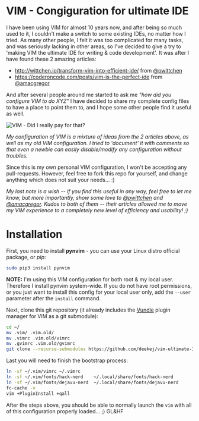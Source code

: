 # VIM - Congiguration for ultimate IDE

I have been using VIM for almost 10 years now, and after being so much used to it, I couldn't make a switch to some existing IDEs, no matter how I tried. As many other people, I felt it was too complicated for many tasks, and was seriously lacking in other areas, so I've decided to give a try to 'making VIM the ultimate IDE for writing & code development'. It was after I have found these 2 amazing articles:

  * http://wittchen.io/transform-vim-into-efficient-ide/ from [@pwittchen](https://github.com/pwittchen)
  * https://coderoncode.com/posts/vim-is-the-perfect-ide from [@amacgregor](https://github.com/amacgregor)

And after several people around me started to ask me *"how did you configure VIM to do XYZ"* I have decided to share my complete config files to have a place to point them to, and I hope some other people find it useful as well.

![VIM - Did I really pay for that?](https://www.vim.org/images/0xbabaf000l.png)

*My configuration of VIM is a mixture of ideas from the 2 articles above, as well as my old VIM configuration. I tried to 'document' it with comments so that even a newbie can easily disable/modify any configuration without troubles.*

Since this is my own personal VIM configuration, I won't be accepting any pull-requests. However, feel free to fork this repo for yourself, and change anything which does not suit your needs... :)

*My last note is a wish -- if you find this useful in any way, feel free to let me know, but more importantly, show some love to [@pwittchen](https://github.com/pwittchen) and [@amacgregor](https://github.com/amacgregor). Kudos to both of them -- their articles allowed me to move my VIM experience to a completely new level of efficiency and usability! ;)*

# Installation
First, you need to install **pynvim** - you can use your Linux distro official package, or *pip*:
```bash
sudo pip3 install pynvim
```
**NOTE:** I'm using this VIM configuration for both root & my local user. Therefore I install pynvim system-wide. If you do not have root permissions, or you just want to install this config for your local user only, add the `--user` parameter after the `install` command.

Next, clone this git repository (it already includes the [Vundle](https://github.com/VundleVim/Vundle.vim) plugin manager for VIM as a git submodule):
```bash
cd ~/
mv .vim/ .vim.old/
mv .vimrc .vim.old/vimrc
mv .gvimrc .vim.old/gvimrc
git clone --recurse-submodules https://github.com/deekej/vim-ultimate-IDE.git .vim/
```

Last you will need to finish the bootstrap process:
```bash
ln -sf ~/.vim/vimrc ~/.vimrc
ln -sf ~/.vim/fonts/hack-nerd    ~/.local/share/fonts/hack-nerd
ln -sf ~/.vim/fonts/dejavu-nerd  ~/.local/share/fonts/dejavu-nerd
fc-cache -v
vim +PluginInstall +qall
```

After the steps above, you should be able to normally launch the `vim` with all of this configuration properly loaded... ;) GL&HF
